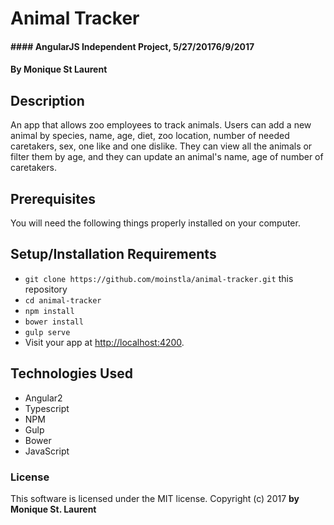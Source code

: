# Animal Tracker

#### #### AngularJS Independent Project, 5/27/20176/9/2017

#### By Monique St Laurent

## Description

An app that allows zoo employees to track animals. Users can add a new animal by species, name, age, diet, zoo location, number of needed caretakers, sex, one like and one dislike. They can view all the animals or filter them by age, and they can update an animal's name, age of number of caretakers.

## Prerequisites

You will need the following things properly installed on your computer.


## Setup/Installation Requirements

* `git clone https://github.com/moinstla/animal-tracker.git` this repository
* `cd animal-tracker`
* `npm install`
* `bower install`
* `gulp serve`
* Visit your app at [http://localhost:4200](http://localhost:3000).

## Technologies Used

* Angular2
* Typescript
* NPM
* Gulp
* Bower
* JavaScript

### License

This software is licensed under the MIT license.
Copyright (c) 2017 **by Monique St. Laurent**
